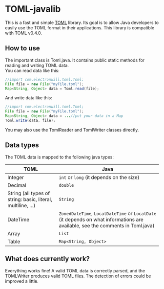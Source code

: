 # TOML-javalib
This is a fast and simple [TOML](https://github.com/toml-lang/toml) library.
Its goal is to allow Java developers to easily use the TOML format in their applications.
This library is compatible with TOML v0.4.0.

## How to use
The important class is Toml.java. It contains public static methods for reading and writing TOML data.  
You can read data like this:
```java
//import com.electronwill.toml.Toml;
File file = new File("myFile.toml");
Map<String, Object> data = Toml.read(file);
```

And write data like this:
```java
//import com.electronwill.toml.Toml;
File file = new File("myFile.toml");
Map<String, Object> data = ...//put your data in a Map
Toml.write(data, file);
```

You may also use the TomlReader and TomlWriter classes directly.

## Data types
The TOML data is mapped to the following java types:

TOML | Java
---- | ----
Integer | `int` or `long` (it depends on the size)
Decimal | `double`
String (all types of string: basic, literal, multiline, ...) | `String`
DateTime | `ZonedDateTime`, `LocalDateTime` or `LocalDate` (it depends on what informations are available, see the comments in Toml.java)
Array | `List`
Table | `Map<String, Object>`


## What does currently work?
Everything works fine! A valid TOML data is correctly parsed, and the TOMLWriter produces valid TOML files. The detection of errors could be improved a little.


